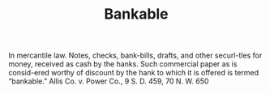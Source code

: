 ---
title: Bankable
permalink: "/definitions/bankable.html"
body: In mercantile law. Notes, checks, bank-bills, drafts, and other securl-tles
  for money, received as cash by the hanks. Such commercial paper as is consid-ered
  worthy of discount by the hank to which it is offered is termed “bankable.” Allis
  Co. v. Power Co., 9 S. D. 459, 70 N. W. 650
published_at: '2018-07-07'
layout: post
---